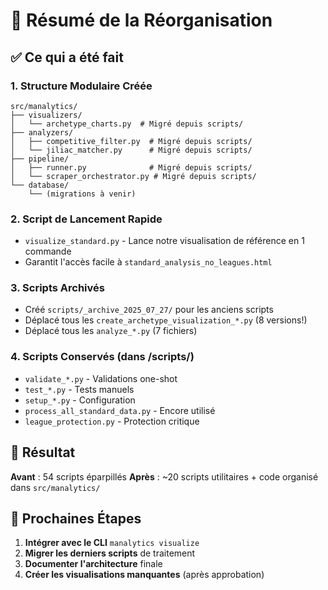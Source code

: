 # 🧹 Résumé de la Réorganisation

## ✅ Ce qui a été fait

### 1. **Structure Modulaire Créée**
```
src/manalytics/
├── visualizers/
│   └── archetype_charts.py  # Migré depuis scripts/
├── analyzers/
│   ├── competitive_filter.py  # Migré depuis scripts/
│   └── jiliac_matcher.py      # Migré depuis scripts/
├── pipeline/
│   ├── runner.py              # Migré depuis scripts/
│   └── scraper_orchestrator.py # Migré depuis scripts/
└── database/
    └── (migrations à venir)
```

### 2. **Script de Lancement Rapide**
- `visualize_standard.py` - Lance notre visualisation de référence en 1 commande
- Garantit l'accès facile à `standard_analysis_no_leagues.html`

### 3. **Scripts Archivés**
- Créé `scripts/_archive_2025_07_27/` pour les anciens scripts
- Déplacé tous les `create_archetype_visualization_*.py` (8 versions!)
- Déplacé tous les `analyze_*.py` (7 fichiers)

### 4. **Scripts Conservés** (dans /scripts/)
- `validate_*.py` - Validations one-shot
- `test_*.py` - Tests manuels
- `setup_*.py` - Configuration
- `process_all_standard_data.py` - Encore utilisé
- `league_protection.py` - Protection critique

## 🎯 Résultat

**Avant** : 54 scripts éparpillés
**Après** : ~20 scripts utilitaires + code organisé dans `src/manalytics/`

## 🚀 Prochaines Étapes

1. **Intégrer avec le CLI** `manalytics visualize`
2. **Migrer les derniers scripts** de traitement
3. **Documenter l'architecture** finale
4. **Créer les visualisations manquantes** (après approbation)